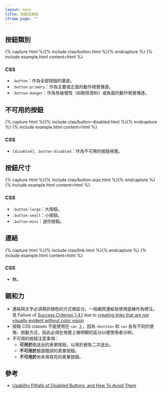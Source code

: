 ```yaml
---
layout: main
title: 按鈕及連結
iframe_page: ""
---
```


## 按鈕類別

{% capture html %}{% include ctas/button.html %}{% endcapture %}
{% include example.html content=html %}

### CSS

- `.button`：作為全部按鈕的基底。
- `.button-primary`：作為主要或正面的動作視覺傳達。
- `.button-danger`：作為有破壞性（如刪除資料）或負面的動作視覺傳達。

## 不可用的按鈕

{% capture html %}{% include ctas/button-disabled.html %}{% endcapture %}
{% include example.html content=html %}

### CSS

- `[disabled]`, `.button-disabled`：作為不可用的按鈕視覺。

## 按鈕尺寸

{% capture html %}{% include ctas/button-size.html %}{% endcapture %}
{% include example.html content=html %}

### CSS

- `.button-large`：大按鈕。
- `.button-small`：小按鈕。
- `.button-mini`：迷你按鈕。

## 連結

{% capture html %}{% include ctas/link.html %}{% endcapture %}
{% include example.html content=html %}

### CSS

- 無。

## 親和力

- 連結與文字必須用非顏色的方式做區分。一般網頁連結皆使用底線作為標注。見 Failure of [Success Criterion 1.4.1](https://w3c.github.io/wcag/understanding/use-of-color.html) due to [creating links that are not visually evident without color vision](https://www.w3.org/WAI/WCAG22/Techniques/failures/F73)
- 按鈕 CSS classes 不能使用在 `<a>` 上，因為 `<button>` 和 `<a>` 各有不同的使用、啟動方式，因此必須在視覺上做明顯的區分以便使用者分辨。
- 不可用的按鈕注意事項：
  - **可用於**剛送出的表單按鈕，以用於避免二次送出。
  - **不可用於**驗證錯誤的表單按鈕。
  - **不可用於**尚未填寫完的表單按鈕。

## 參考

- [Usability Pitfalls of Disabled Buttons, and How To Avoid Them](https://www.smashingmagazine.com/2021/08/frustrating-design-patterns-disabled-buttons/)
